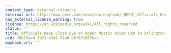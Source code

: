 ```yaml
---
content_type: external-resource
external_url: http://www.necn.com/news/new-england/_NECN__Officials_Keep_Close_Eye_on_Upper_Mystic_River_Dam_in_Arlington__Mass__NECN-252150471.html
has_external_license_warning: true
license: https://en.wikipedia.org/wiki/All_rights_reserved
status: ''
title: Officials Keep Close Eye on Upper Mystic River Dam in Arlington, Mass
uid: 78b19aed-1b21-4341-91a6-b5f871087bac
wayback_url: ''
---
```

